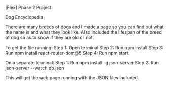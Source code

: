 [Flex] Phase 2 Project

Dog Encyclopedia

There are many breeds of dogs and I made a page so you can find out what the name is and what they look like.
Also included the lifespan of the breed of dog so as to know if they are old or not.

To get the file running:
Step 1: Open terminal
Step 2: Run npm install
Step 3: Run npm install react-router-dom@5
Step 4: Run npm start

On a separate terminal:
Step 1: Run npm install -g json-server
Step 2: Run json-server --watch db.json

This will get the web page running with the JSON files included.